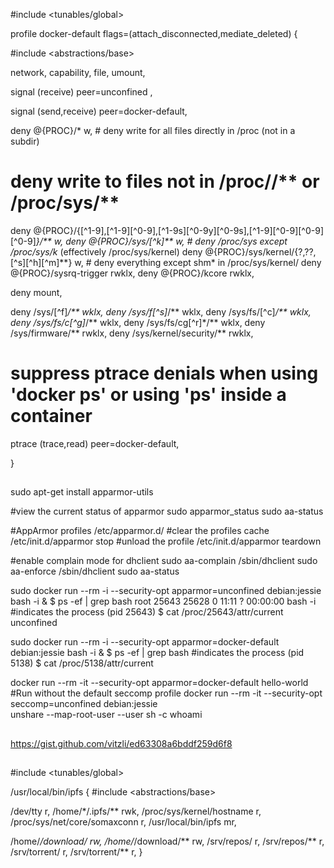 #include <tunables/global>


profile docker-default flags=(attach_disconnected,mediate_deleted) {

  #include <abstractions/base>


  network,
  capability,
  file,
  umount,


  signal (receive) peer=unconfined
,

  signal (send,receive) peer=docker-default,


  deny @{PROC}/* w,   # deny write for all files directly in /proc (not in a subdir)
  # deny write to files not in /proc/<number>/** or /proc/sys/**
  deny @{PROC}/{[^1-9],[^1-9][^0-9],[^1-9s][^0-9y][^0-9s],[^1-9][^0-9][^0-9][^0-9]*}/** w,
  deny @{PROC}/sys/[^k]** w,  # deny /proc/sys except /proc/sys/k* (effectively /proc/sys/kernel)
  deny @{PROC}/sys/kernel/{?,??,[^s][^h][^m]**} w,  # deny everything except shm* in /proc/sys/kernel/
  deny @{PROC}/sysrq-trigger rwklx,
  deny @{PROC}/kcore rwklx,

  deny mount,

  deny /sys/[^f]*/** wklx,
  deny /sys/f[^s]*/** wklx,
  deny /sys/fs/[^c]*/** wklx,
  deny /sys/fs/c[^g]*/** wklx,
  deny /sys/fs/cg[^r]*/** wklx,
  deny /sys/firmware/** rwklx,
  deny /sys/kernel/security/** rwklx,


  # suppress ptrace denials when using 'docker ps' or using 'ps' inside a container
  ptrace (trace,read) peer=docker-default,

}

##
##

sudo apt-get install apparmor-utils

#view the current status of apparmor
sudo apparmor_status
sudo aa-status

#AppArmor profiles 
/etc/apparmor.d/
#clear the profiles cache
/etc/init.d/apparmor stop
#unload the profile
/etc/init.d/apparmor teardown
 
#enable complain mode for dhclient
sudo aa-complain /sbin/dhclient
sudo aa-enforce /sbin/dhclient
sudo aa-status


sudo docker run --rm -i --security-opt apparmor=unconfined debian:jessie bash -i &
$ ps -ef | grep bash
root     25643 25628  0 11:11 ?        00:00:00 bash -i
#indicates the process (pid 25643)
$ cat /proc/25643/attr/current
unconfined

sudo docker run --rm -i --security-opt apparmor=docker-default debian:jessie bash -i &
$ ps -ef | grep bash 
#indicates the process (pid 5138)
$ cat /proc/5138/attr/current

docker run --rm -it --security-opt apparmor=docker-default hello-world
#Run without the default seccomp profile
docker run --rm -it --security-opt seccomp=unconfined debian:jessie \
    unshare --map-root-user --user sh -c whoami

##
##
https://gist.github.com/vitzli/ed63308a6bddf259d6f8
##
##

#include <tunables/global>

/usr/local/bin/ipfs {
  #include <abstractions/base>

  /dev/tty r,
  /home/*/.ipfs/** rwk,
  /proc/sys/kernel/hostname r,
  /proc/sys/net/core/somaxconn r,
  /usr/local/bin/ipfs mr,
  
  /home/*/download/ rw,
  /home/*/download/** rw,
  /srv/repos/ r,
  /srv/repos/** r,
  /srv/torrent/ r,
  /srv/torrent/** r,
}
